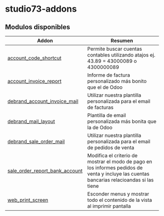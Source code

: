 # studio73-addons


Modulos disponibles
-------------------

| Addon | Resumen |
| --- | --- |
| [account_code_shortcut](account_code_shortcut/) | Permite buscar cuentas contables utilizando atajos ej. 43.89 = 43000089 o 4300000089  |
| [account_invoice_report](account_invoice_report/) | Informe de factura personalizado más bonito que el de Odoo  |
| [debrand_account_invoice_mail](debrand_account_invoice_mail/) | Utilizar nuestra plantilla personalizada para el email de facturas |
| [debrand_mail_layout](debrand_mail_layout/) | Plantilla de email personalizada más bonita que la de Odoo  |
| [debrand_sale_order_mail](debrand_sale_order_mail/) | Utilizar nuestra plantilla personalizada para el email de pedidos de venta |
| [sale_order_report_bank_account](sale_order_report_bank_account/) | Modifica el criterio de mostrar el modo de pago en los informes pedidos de venta y incluye las cuentas bancarias relacioandas si las tiene |
| [web_print_screen](web_print_screen/) | Esconder menus y mostrar todo el contenido de la vista al imprimir pantalla  |

